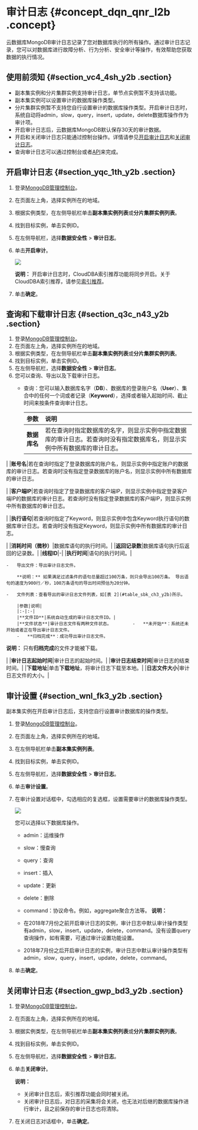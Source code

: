 # 审计日志 {#concept_dqn_qnr_l2b .concept}

云数据库MongoDB审计日志记录了您对数据库执行的所有操作。通过审计日志记录，您可以对数据库进行故障分析、行为分析、安全审计等操作，有效帮助您获取数据的执行情况。

## 使用前须知 {#section_vc4_4sh_y2b .section}

-   副本集实例和分片集群实例支持审计日志，单节点实例暂不支持该功能。
-   副本集实例可以设置审计的数据库操作类型。
-   分片集群实例暂不支持您自行设置审计的数据库操作类型。开启审计日志时，系统自动将admin，slow，query，insert，update，delete数据库操作作为审计项。
-   开启审计日志后，云数据库MongoDB默认保存30天的审计数据。
-   开启和关闭审计日志只能通过控制台操作。详情请参见[开启审计日志](#section_yqc_1th_y2b)和[关闭审计日志](#section_gwp_bd3_y2b)。
-   查询审计日志可以通过控制台或者[API](../../../../../intl.zh-CN/API参考/安全管理/DescribeAuditRecords.md#)来完成。

## 开启审计日志 {#section_yqc_1th_y2b .section}

1.  登录[MongoDB管理控制台](https://mongodb.console.aliyun.com/#/mongodb/list)。
2.  在页面左上角，选择实例所在的地域。
3.  根据实例类型，在左侧导航栏单击**副本集实例列表**或**分片集群实例列表**。
4.  找到目标实例，单击实例ID。
5.  在左侧导航栏，选择**数据安全性** \> **审计日志**。
6.  单击**开启审计**。

    ![](http://static-aliyun-doc.oss-cn-hangzhou.aliyuncs.com/assets/img/6736/154762043110389_zh-CN.png)

    **说明：** 开启审计日志时，CloudDBA索引推荐功能将同步开启。关于CloudDBA索引推荐，请参见[索引推荐](intl.zh-CN/用户指南/CloudDBA/索引推荐.md#)。

7.  单击**确定**。

## 查询和下载审计日志 {#section_q3c_n43_y2b .section}

1.  登录[MongoDB管理控制台](https://mongodb.console.aliyun.com/#/mongodb/list)。
2.  在页面左上角，选择实例所在的地域。
3.  根据实例类型，在左侧导航栏单击**副本集实例列表**或**分片集群实例列表**。
4.  找到目标实例，单击实例ID。
5.  在左侧导航栏，选择**数据安全性** \> **审计日志**。
6.  您可以查询、导出以及下载审计日志。
    -   查询：您可以输入数据库名字（**DB**）、数据库的登录账户名（**User**）、集合中的任何一个词或者记录（**Keyword**），选择或者输入起始时间、截止时间来按条件查询审计日志。

        |参数|说明|
        |:-|:-|
        |**数据库名**|若在查询时指定数据库的名字，则显示实例中指定数据库的审计日志。若查询时没有指定数据库名，则显示实例中所有数据库的审计日志。

|
        |**账号名**|若在查询时指定了登录数据库的账户名，则显示实例中指定账户的数据库的审计日志。若查询时没有指定登录数据库的账户名，则显示实例中所有数据库的审计日志。

|
        |**客户端IP**|若查询时指定了登录数据库的客户端IP，则显示实例中指定登录客户端IP的数据库的审计日志。若查询时没有指定登录数据库的客户端IP，则显示实例中所有数据库的审计日志。

|
        |**执行语句**|若查询时指定了Keyword，则显示实例中包含Keyword执行语句的数据库审计日志。若查询时没有指定Keyword，则显示实例中所有数据库的审计日志。

|
        |**消耗时间（微秒）**|数据库语句的执行时间。|
        |**返回记录数**|数据库语句执行后返回的记录数。|
        |**线程ID**|-|
        |**执行时间**|语句的执行时间。|

    -   导出文件：导出审计日志文件。

        **说明：** 如果满足过滤条件的语句总量超过100万条，则只会导出100万条。 导出语句的速度为900行／秒，100万条语句的导出时间预估为20分钟。

    -   文件列表：查看导出的审计日志文件列表，如[表 2](#table_sbk_ch3_y2b)所示。

        |参数|说明|
        |:-|:-|
        |**文件ID**|系统自动生成的审计日志文件ID。|
        |**文件状态**|审计日志文件有两种文件状态。        -   **未开始**：系统还未开始或者正在导出审计日志文件。
        -   **归档完成**：成功导出审计日志文件。

**说明：** 只有**归档完成**的文件才能被下载。

|
        |**审计日志起始时间**|审计日志的起始时间。|
        |**审计日志结束时间**|审计日志的结束时间。|
        |**下载地址**|单击**下载地址**，将审计日志下载至本地。|
        |**日志文件大小**|审计日志文件的大小。|


## 审计设置 {#section_wnl_fk3_y2b .section}

副本集实例在开启审计日志后，支持您自行设置审计数据库的操作类型。

1.  登录[MongoDB管理控制台](https://mongodb.console.aliyun.com/#/mongodb/list)。
2.  在页面左上角，选择实例所在的地域。
3.  在左侧导航栏单击**副本集实例列表**。
4.  找到目标实例，单击实例ID。
5.  在左侧导航栏，选择**数据安全性** \> **审计日志**。
6.  单击**审计设置**。
7.  在审计设置对话框中，勾选相应的复选框，设置需要审计的数据库操作类型。

    ![](http://static-aliyun-doc.oss-cn-hangzhou.aliyuncs.com/assets/img/6736/154762043137323_zh-CN.png)

    您可以选择以下数据库操作。

    -   admin：运维操作
    -   slow：慢查询
    -   query：查询
    -   insert：插入
    -   update：更新
    -   delete：删除
    -   command：协议命令。例如，aggregate聚合方法等。
    **说明：** 

    -   在2018年7月份之前开启审计日志的实例，审计日志中默认审计操作类型有admin，slow，insert，update，delete，command。没有设置query查询操作，如有需要，可通过审计设置功能设置。
    -   2018年7月份之后开启审计日志的实例，审计日志中默认审计操作类型有admin，slow，query，insert，update，delete，command。
8.  单击**确定**。

## 关闭审计日志 {#section_gwp_bd3_y2b .section}

1.  登录[MongoDB管理控制台](https://mongodb.console.aliyun.com/#/mongodb/list)。
2.  在页面左上角，选择实例所在的地域。
3.  根据实例类型，在左侧导航栏单击**副本集实例列表**或**分片集群实例列表**。
4.  找到目标实例，单击实例ID。
5.  在左侧导航栏，选择**数据安全性** \> **审计日志**。
6.  单击**关闭审计**。

    **说明：** 

    -   关闭审计日志后，索引推荐功能会同时被关闭。
    -   关闭审计日志后，对日志的采集将会关闭，也无法对后继的数据库操作进行审计，且之前保存的审计日志也将清除。
7.  在关闭日志对话框中，单击**确定**。

